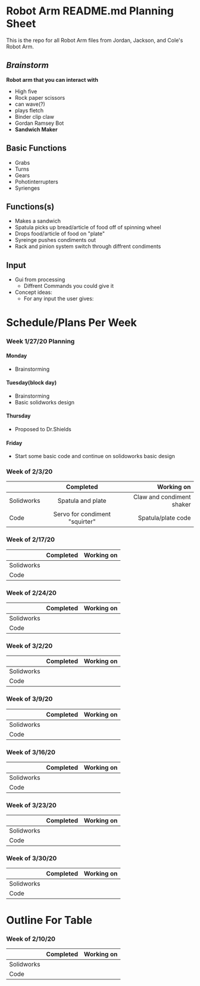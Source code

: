 # Robot Arm README.md Planning Sheet

This is the repo for all Robot Arm files from Jordan, Jackson, and Cole's Robot Arm.

## _Brainstorm_
 **Robot arm that you can interact with**
  * High five
  * Rock paper scissors 
  * can wave(?)
  * plays fletch 
  * Binder clip claw 
  * Gordan Ramsey Bot 
  * **Sandwich Maker** 
  
## Basic Functions
  * Grabs 
  * Turns 
  * Gears 
  * Pohotinterrupters 
  * Syrienges 
 
 ## Functions(s) 
  * Makes a sandwich
  * Spatula picks up bread/article of food off of spinning wheel 
  * Drops food/article of food on "plate"
  * Syreinge pushes condiments out 
  * Rack and pinion system switch through diffrent condiments 
  
  ## Input 
   * Gui from processing 
        * Diffrent Commands you could give it 
   * Concept ideas: 
        * For any input the user gives: 
  
# Schedule/Plans Per Week 

### Week 1/27/20 Planning 
  #### Monday 
   * Brainstorming  
  
  #### Tuesday(block day)  
   * Brainstorming 
   * Basic solidworks design 

  #### Thursday 
   * Proposed to Dr.Shields 
   
   #### Friday 
   * Start some basic code and continue on solidoworks basic design
   
### Week of 2/3/20

|           | Completed     | Working on     |
| ----------|:-------------:| --------------:|
| Solidworks|Spatula and plate|Claw and condiment shaker|
| Code      |Servo for condiment "squirter"|Spatula/plate code|

### Week of 2/17/20 

|           | Completed     | Working on     |
| ----------|:-------------:| --------------:|
| Solidworks|               |                |
| Code      |               |                |

### Week of 2/24/20 

|           | Completed     | Working on     |
| ----------|:-------------:| --------------:|
| Solidworks|               |                |
| Code      |               |                |

### Week of 3/2/20 

|           | Completed     | Working on     |
| ----------|:-------------:| --------------:|
| Solidworks|               |                |
| Code      |               |                |

### Week of 3/9/20 

|           | Completed     | Working on     |
| ----------|:-------------:| --------------:|
| Solidworks|               |                |
| Code      |               |                |

### Week of 3/16/20 

|           | Completed     | Working on     |
| ----------|:-------------:| --------------:|
| Solidworks|               |                |
| Code      |               |                |

### Week of 3/23/20 

|           | Completed     | Working on     |
| ----------|:-------------:| --------------:|
| Solidworks|               |                |
| Code      |               |                |


### Week of 3/30/20 

|           | Completed     | Working on     |
| ----------|:-------------:| --------------:|
| Solidworks|               |                |
| Code      |               |                |










# Outline For Table 

### Week of 2/10/20 

|           | Completed     | Working on     |
| ----------|:-------------:| --------------:|
| Solidworks|               |                |
| Code      |               |                |






